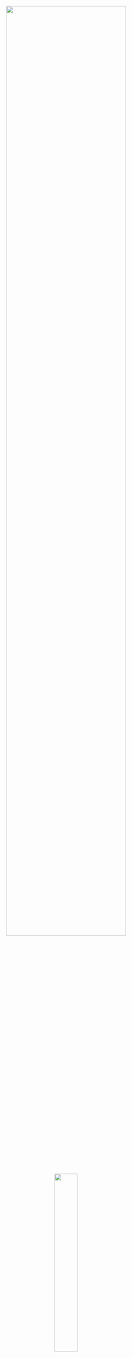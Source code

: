 <p align="center"><img width=80% src="res/logo.png"></p>
<p align="center"><img width=35% src="res/text_logo.png"></p>

<p align="center">
  <img src="https://img.shields.io/badge/Language-C%23-yellow.svg">
  <img src="https://img.shields.io/badge/License-GPL--3.0-blue.svg">
</p>

##

Poolpy is a little 2D platformer game created for a studying purposes at Keimyung University. The goal of this game is to help poolpy to gather all the ingredients to make some cooking recipes.

## Getting started

These instructions will get you a copy of the project up and running on your local machine for development and testing purposes.

### Prerequisites

This project requires packages. If you are on MacOS you can download this packages directly from your package manager. Otherwise, if you are on Windows you can download the packages from the official websites.

* Unity (https://unity.com / version <= 2018.3.7f1)
* Visual Studio 2019 (https://visualstudio.microsoft.com/vs/)
* Git (https://git-scm.com/)

### Installation

* Cloning

```bash
# Clone the repository
git clone https://github.com/Ikirame/Poolpy.git
```

* Building

```
From here, you can now open the project with Unity. 
To do this, inside the Unity Hub, you can click on the button "Add" and select the folder where the repository has been cloned.
Now the project is added to your Unity Hub, the last thing to do is to double click on it to open it.
```

# Usage

In progress...

# Contributing

In progress...

# Authors

* **Marie Schindler** - [Luciol]()
* **Victor Kern** - [Tofufu16](https://github.com/Tofufu16)
* **Valentin Gérard** - [Ikirame](https://github.com/Ikirame)
